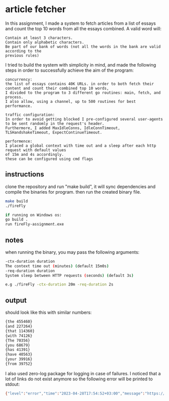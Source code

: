 # article fetcher

In this assignment, I made a system to fetch articles from a list of essays and count the top 10 words from all the
essays combined.
A valid word will:

    Contain at least 3 characters.
    Contain only alphabetic characters.
    Be part of our bank of words (not all the words in the bank are valid according to the
    previous rules)

I tried to build the system with simplicity in mind, and made the following steps in order to successfully achieve the aim of the program:

    concurrency: 
    the list of essays contains 40K URLs. in order to both fetch their content and count their combined top 10 words,
    I divided to the program to 3 different go routines: main, fetch, and process.
    I also allow, using a channel, up to 500 routines for best performance.
    
    traffic configuration:
    In order to avoid getting blocked I pre-configured several user-agents to be sent randomly in the request's header.
    Furthermore, I added MaxIdleConns, IdleConnTimeout, TLSHandshakeTimeout, ExpectContinueTimeout.

    performence:
    I placed a global context with time out and a sleep after each http request with default values
    of 15m and 4s accordingly.
    these can be configured using cmd flags
## instructions
clone the repository and run "make build", it will sync dependencies and compile the binaries for program.
then run the created binary file.
```bash
make build 
./fireFly

if running on Windows os:
go build .
run fireFly-assignment.exe
```
## notes
when running the binary, you may pass the following arguments:
```bash
-ctx-duration duration
The context time out (minutes) (default 15m0s)
-req-duration duration
System sleep between HTTP requests (seconds) (default 3s)

e.g ./fireFly -ctx-duration 20m -req-duration 2s
```
## output
should look like this with similar numbers:
```bash
{the 455460}
{and 227264}
{that 114360}
{with 74126}
{The 70356}
{you 68679}
{has 41391}
{have 40563}
{your 39916}
{from 39752}           
```
I also used zero-log package for logging in case of failures.
I noticed that a lot of links do not exist anymore so the following error will be printed to stdout:
```bash
{"level":"error","time":"2023-04-28T17:54:52+03:00","message":"https://www.engadget.com/2019/08/24/vizio-soundbars-99-today/ failed with status 404: <nil>"}   
```

